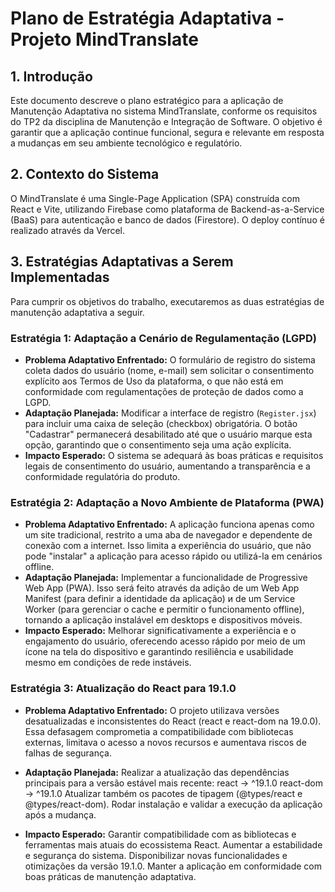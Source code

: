 # Plano de Estratégia Adaptativa - Projeto MindTranslate

## 1. Introdução

Este documento descreve o plano estratégico para a aplicação de Manutenção Adaptativa no sistema MindTranslate, conforme os requisitos do TP2 da disciplina de Manutenção e Integração de Software. O objetivo é garantir que a aplicação continue funcional, segura e relevante em resposta a mudanças em seu ambiente tecnológico e regulatório.

## 2. Contexto do Sistema

O MindTranslate é uma Single-Page Application (SPA) construída com React e Vite, utilizando Firebase como plataforma de Backend-as-a-Service (BaaS) para autenticação e banco de dados (Firestore). O deploy contínuo é realizado através da Vercel.

## 3. Estratégias Adaptativas a Serem Implementadas

Para cumprir os objetivos do trabalho, executaremos as duas estratégias de manutenção adaptativa a seguir.

### Estratégia 1: Adaptação a Cenário de Regulamentação (LGPD)

* **Problema Adaptativo Enfrentado:** O formulário de registro do sistema coleta dados do usuário (nome, e-mail) sem solicitar o consentimento explícito aos Termos de Uso da plataforma, o que não está em conformidade com regulamentações de proteção de dados como a LGPD.
* **Adaptação Planejada:** Modificar a interface de registro (`Register.jsx`) para incluir uma caixa de seleção (checkbox) obrigatória. O botão "Cadastrar" permanecerá desabilitado até que o usuário marque esta opção, garantindo que o consentimento seja uma ação explícita.
* **Impacto Esperado:** O sistema se adequará às boas práticas e requisitos legais de consentimento do usuário, aumentando a transparência e a conformidade regulatória do produto.

### Estratégia 2: Adaptação a Novo Ambiente de Plataforma (PWA)

* **Problema Adaptativo Enfrentado:** A aplicação funciona apenas como um site tradicional, restrito a uma aba de navegador e dependente de conexão com a internet. Isso limita a experiência do usuário, que não pode "instalar" a aplicação para acesso rápido ou utilizá-la em cenários offline.
* **Adaptação Planejada:** Implementar a funcionalidade de Progressive Web App (PWA). Isso será feito através da adição de um Web App Manifest (para definir a identidade da aplicação) и de um Service Worker (para gerenciar o cache e permitir o funcionamento offline), tornando a aplicação instalável em desktops e dispositivos móveis.
* **Impacto Esperado:** Melhorar significativamente a experiência e o engajamento do usuário, oferecendo acesso rápido por meio de um ícone na tela do dispositivo e garantindo resiliência e usabilidade mesmo em condições de rede instáveis.

### Estratégia 3: Atualização do React para 19.1.0
* **Problema Adaptativo Enfrentado:** O projeto utilizava versões desatualizadas e inconsistentes do React (react e react-dom na 19.0.0). Essa defasagem comprometia a compatibilidade com bibliotecas externas, limitava o acesso a novos recursos e aumentava riscos de falhas de segurança.

* **Adaptação Planejada:** Realizar a atualização das dependências principais para a versão estável mais recente:
react → ^19.1.0
react-dom → ^19.1.0
Atualizar também os pacotes de tipagem (@types/react e @types/react-dom).
Rodar instalação e validar a execução da aplicação após a mudança.

* **Impacto Esperado:**
Garantir compatibilidade com as bibliotecas e ferramentas mais atuais do ecossistema React.
Aumentar a estabilidade e segurança do sistema.
Disponibilizar novas funcionalidades e otimizações da versão 19.1.0.
Manter a aplicação em conformidade com boas práticas de manutenção adaptativa.
